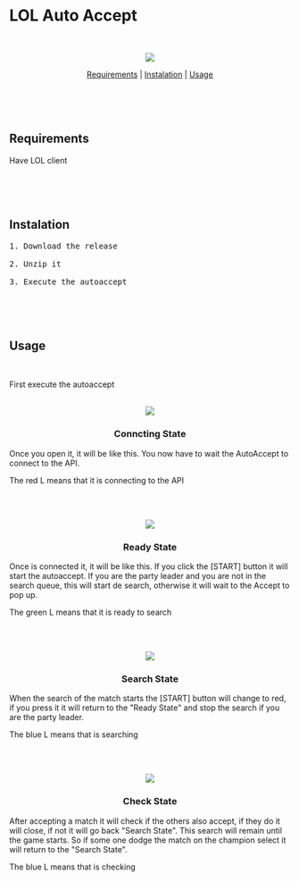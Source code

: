 # LOL Auto Accept
<br>


<p align="center"> <img src="https://github.com/manchas73/lol_autoaccept/assets/46001842/a3c08759-0bb0-46f0-98b4-7bc35d5792dc"> </p>


<p align="center">
<a href="#requirements">Requirements</a>
<a>  |  </a>
<a href="#instalation">Instalation</a>
<a>  |  </a>
<a href="#usage">Usage</a>
</p>




<br><br><br>



<h2>Requirements</h2>

Have LOL client




<br><br><br>

<h2>Instalation</h2>


<pre>
1. Download the release

2. Unzip it

3. Execute the autoaccept</pre>


<br><br><br>

<h2>Usage</h2>
<br>

First execute the autoaccept
<br><br>



<p align="center"> <img src="https://github.com/user-attachments/assets/63dca454-7a68-423c-b217-0f99c263eda7"></p>

<h3 align="center">Conncting State</h3>
Once you open it, it will be like this. You now have to wait the AutoAccept to connect to the API.

The red L means that it is connecting to the API

<br><br>
<p align="center"> <img src="https://github.com/manchas73/lol_autoaccept/assets/46001842/f3950d0a-4352-4bb3-b53e-d68cec5ef1a0"></p>

<h3 align="center">Ready State</h3>
Once is connected it, it will be like this. If you click the [START] button it will start the autoaccept. If you are the party leader and you are not in the search queue, this will start de search, otherwise it will wait to the Accept to pop up.

The green L means that it is ready to search

<br><br>
<p align="center"> <img src="https://github.com/manchas73/lol_autoaccept/assets/46001842/b94ee032-08a9-472f-8244-4a95509670da"></p>

<h3 align="center">Search State</h3>
When the search of the match  starts the [START] button will change to red, if you press it it will return to the "Ready State" and stop the search if you are the party leader.

The blue L means that is searching

<br><br>

<p align="center"> <img src="https://github.com/manchas73/lol_autoaccept/assets/46001842/5b6006d1-a1f9-4a8f-bd8b-f753beb1e6b6"></p>

<h3 align="center" >Check State</h3>
After accepting a match it will check if the others also accept, if they do it will close, if not it will go back "Search State". This search will remain until the game starts. So if some one dodge the match on the champion select it will return to the "Search State".

The blue L means that is checking

